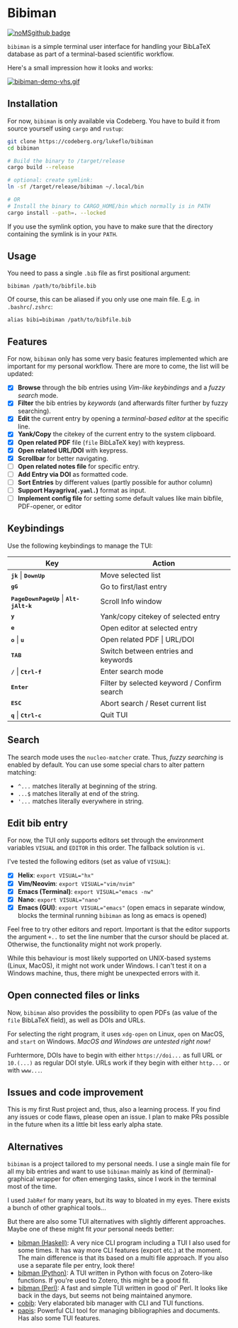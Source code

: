 # Bibiman

[![noMSgithub badge](https://nogithub.codeberg.page/badge.svg)](https://nogithub.codeberg.page/)

`bibiman` is a simple terminal user interface for handling your BibLaTeX
database as part of a terminal-based scientific workflow.

Here's a small impression how it looks and works:

[![bibiman-demo-vhs.gif](https://preview.redd.it/r716soa87rud1.gif)](https://www.reddit.com/r/commandline/comments/1g3kyi2/bibiman_tui_for_fast_and_uncomplicated/)

<!-- [![bibiman-demo-vhs.gif](https://i.postimg.cc/mgkRzm4T/bibiman-demo-vhs.gif)](https://postimg.cc/crpPPM6z) -->

## Installation

For now, `bibiman` is only available via Codeberg. You have to build it from
source yourself using `cargo` and `rustup`:

```bash
git clone https://codeberg.org/lukeflo/bibiman
cd bibiman

# Build the binary to /target/release
cargo build --release

# optional: create symlink:
ln -sf /target/release/bibiman ~/.local/bin

# OR
# Install the binary to CARGO_HOME/bin which normally is in PATH
cargo install --path=. --locked

```

If you use the symlink option, you have to make sure that the directory
containing the symlink is in your `PATH`.

## Usage

You need to pass a single `.bib` file as first positional argument:

`bibiman /path/to/bibfile.bib`

Of course, this can be aliased if you only use one main file. E.g. in
`.bashrc`/`.zshrc`:

`alias bibi=bibiman /path/to/bibfile.bib`

## Features

For now, `bibiman` only has some very basic features implemented which are
important for my personal workflow. There are more to come, the list will be
updated:

- [x] **Browse** through the bib entries using _Vim-like keybindings_ and a
      _fuzzy search_ mode.
- [x] **Filter** the bib entries by _keywords_ (and afterwards filter further by
      fuzzy searching).
- [x] **Edit** the current entry by opening a _terminal-based editor_ at the
      specific line.
- [x] **Yank/Copy** the citekey of the current entry to the system clipboard.
- [x] **Open related PDF** file (`file` BibLaTeX key) with keypress.
- [x] **Open related URL/DOI** with keypress.
- [x] **Scrollbar** for better navigating.
- [ ] **Open related notes file** for specific entry.
- [ ] **Add Entry via DOI** as formatted code.
- [ ] **Sort Entries** by different values (partly possible for author column)
- [ ] **Support Hayagriva(`.yaml.`)** format as input.
- [ ] **Implement config file** for setting some default values like main
      bibfile, PDF-opener, or editor

## Keybindings

Use the following keybindings to manage the TUI:

| Key                                                                              | Action                                      |
| -------------------------------------------------------------------------------- | ------------------------------------------- |
| **<kbd>j</kbd><kbd>k</kbd>** \| **<kbd>Down</kbd><kbd>Up</kbd>**                 | Move selected list                          |
| **<kbd>g</kbd><kbd>G</kbd>**                                                     | Go to first/last entry                      |
| **<kbd>PageDown</kbd><kbd>PageUp</kbd>** \| **<kbd>Alt-j</kbd><kbd>Alt-k</kbd>** | Scroll Info window                          |
| **<kbd>y</kbd>**                                                                 | Yank/copy citekey of selected entry         |
| **<kbd>e</kbd>**                                                                 | Open editor at selected entry               |
| **<kbd>o</kbd>** \| **<kbd>u</kbd>**                                             | Open related PDF \| URL/DOI                 |
| **<kbd>TAB</kbd>**                                                               | Switch between entries and keywords         |
| **<kbd>/</kbd>** \| **<kbd>Ctrl-f</kbd>**                                        | Enter search mode                           |
| **<kbd>Enter</kbd>**                                                             | Filter by selected keyword / Confirm search |
| **<kbd>ESC</kbd>**                                                               | Abort search / Reset current list           |
| **<kbd>q</kbd>** \| **<kbd>Ctrl-c</kbd>**                                        | Quit TUI                                    |

## Search

The search mode uses the `nucleo-matcher` crate. Thus, _fuzzy searching_ is
enabled by default. You can use some special chars to alter pattern matching:

- `^...` matches literally at beginning of the string.
- `...$` matches literally at end of the string.
- `'...` matches literally everywhere in string.

## Edit bib entry

For now, the TUI only supports editors set through the environment variables
`VISUAL` and `EDITOR` in this order. The fallback solution is `vi`.

I've tested the following editors (set as value of `VISUAL`):

- [x] **Helix**: `export VISUAL="hx"`
- [x] **Vim/Neovim**: `export VISUAL="vim/nvim"`
- [x] **Emacs (Terminal)**: `export VISUAL="emacs -nw"`
- [x] **Nano**: `export VISUAL="nano"`
- [x] **Emacs (GUI)**: `export VISUAL="emacs"` (open emacs in separate window,
      blocks the terminal running `bibiman` as long as emacs is opened)

Feel free to try other editors and report. Important is that the editor supports
the argument `+..` to set the line number that the cursor should be placed at.
Otherwise, the functionality might not work properly.

While this behaviour is most likely supported on UNIX-based systems (Linux,
MacOS), it might not work under Windows. I can't test it on a Windows machine,
thus, there might be unexpected errors with it.

## Open connected files or links

Now, `bibiman` also provides the possibility to open PDFs (as value of the
`file` BibLaTeX field), as well as DOIs and URLs.

For selecting the right program, it uses `xdg-open` on Linux, `open` on MacOS,
and `start` on Windows. _MacOS and Windows are untested right now!_

Furhtermore, DOIs have to begin with either `https://doi...` as full URL or
`10.(...)` as regular DOI style. URLs work if they begin with either `http...`
or with `www...`.

## Issues and code improvement

This is my first Rust project and, thus, also a learning process. If you find
any issues or code flaws, please open an issue. I plan to make PRs possible in
the future when its a little bit less early alpha state.

## Alternatives

`bibiman` is a project tailored to my personal needs. I use a single main file
for all my bib entries and want to use `bibiman` mainly as kind of
(terminal)-graphical wrapper for often emerging tasks, since I work in the
terminal most of the time.

I used `JabRef` for many years, but its way to bloated in my eyes. There exists
a bunch of other graphical tools...

But there are also some TUI alternatives with slightly different approaches.
Maybe one of these might fit _your_ personal needs better:

- [bibman (Haskell)](https://codeberg.org/KMIJPH/bibman): A very nice CLI
  program including a TUI I also used for some times. It has way more CLI
  features (export etc.) at the moment. The main difference is that its based on
  a multi file approach. If you also use a separate file per entry, look there!
- [bibman (Python)](https://github.com/ductri/bibman): A TUI written in Python
  with focus on Zotero-like functions. If you're used to Zotero, this might be a
  good fit.
- [bibman (Perl)](https://github.com/maciejjan/bibman): A fast and simple TUI
  written in good ol' Perl. It looks like back in the days, but seems not being
  maintained anymore.
- [cobib](https://github.com/mrossinek/cobib): Very elaborated bib manager with
  CLI and TUI functions.
- [papis](https://github.com/papis/papis): Powerful CLI tool for managing
  bibliographies and documents. Has also some TUI features.
